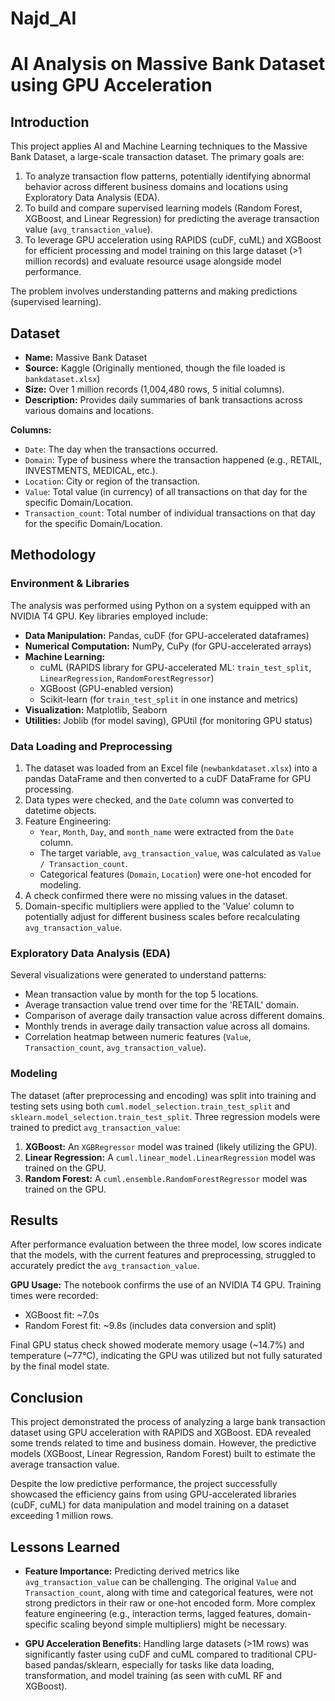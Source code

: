 # Najd_AI

# AI Analysis on Massive Bank Dataset using GPU Acceleration

## Introduction

This project applies AI and Machine Learning techniques to the Massive Bank Dataset, a large-scale transaction dataset. The primary goals are:

1.  To analyze transaction flow patterns, potentially identifying abnormal behavior across different business domains and locations using Exploratory Data Analysis (EDA).
2.  To build and compare supervised learning models (Random Forest, XGBoost, and Linear Regression) for predicting the average transaction value (`avg_transaction_value`).
3.  To leverage GPU acceleration using RAPIDS (cuDF, cuML) and XGBoost for efficient processing and model training on this large dataset (>1 million records) and evaluate resource usage alongside model performance.

The problem involves understanding patterns and making predictions (supervised learning).

## Dataset

*   **Name:** Massive Bank Dataset
*   **Source:** Kaggle (Originally mentioned, though the file loaded is `bankdataset.xlsx`)
*   **Size:** Over 1 million records (1,004,480 rows, 5 initial columns).
*   **Description:** Provides daily summaries of bank transactions across various domains and locations.

**Columns:**
*   `Date`: The day when the transactions occurred.
*   `Domain`: Type of business where the transaction happened (e.g., RETAIL, INVESTMENTS, MEDICAL, etc.).
*   `Location`: City or region of the transaction.
*   `Value`: Total value (in currency) of all transactions on that day for the specific Domain/Location.
*   `Transaction_count`: Total number of individual transactions on that day for the specific Domain/Location.

## Methodology

### Environment & Libraries
The analysis was performed using Python on a system equipped with an NVIDIA T4 GPU. Key libraries employed include:
*   **Data Manipulation:** Pandas, cuDF (for GPU-accelerated dataframes)
*   **Numerical Computation:** NumPy, CuPy (for GPU-accelerated arrays)
*   **Machine Learning:**
    *   cuML (RAPIDS library for GPU-accelerated ML: `train_test_split`, `LinearRegression`, `RandomForestRegressor`)
    *   XGBoost (GPU-enabled version)
    *   Scikit-learn (for `train_test_split` in one instance and metrics)
*   **Visualization:** Matplotlib, Seaborn
*   **Utilities:** Joblib (for model saving), GPUtil (for monitoring GPU status)

### Data Loading and Preprocessing
1.  The dataset was loaded from an Excel file (`newbankdataset.xlsx`) into a pandas DataFrame and then converted to a cuDF DataFrame for GPU processing.
2.  Data types were checked, and the `Date` column was converted to datetime objects.
3.  Feature Engineering:
    *   `Year`, `Month`, `Day`, and `month_name` were extracted from the `Date` column.
    *   The target variable, `avg_transaction_value`, was calculated as `Value / Transaction_count`.
    *   Categorical features (`Domain`, `Location`) were one-hot encoded for modeling.
4.  A check confirmed there were no missing values in the dataset.
5.  Domain-specific multipliers were applied to the 'Value' column to potentially adjust for different business scales before recalculating `avg_transaction_value`.

### Exploratory Data Analysis (EDA)
Several visualizations were generated to understand patterns:
*   Mean transaction value by month for the top 5 locations.
*   Average transaction value trend over time for the 'RETAIL' domain.
*   Comparison of average daily transaction value across different domains.
*   Monthly trends in average daily transaction value across all domains.
*   Correlation heatmap between numeric features (`Value`, `Transaction_count`, `avg_transaction_value`).

### Modeling
The dataset (after preprocessing and encoding) was split into training and testing sets using both `cuml.model_selection.train_test_split` and `sklearn.model_selection.train_test_split`. Three regression models were trained to predict `avg_transaction_value`:

1.  **XGBoost:** An `XGBRegressor` model was trained (likely utilizing the GPU).
2.  **Linear Regression:** A `cuml.linear_model.LinearRegression` model was trained on the GPU.
3.  **Random Forest:** A `cuml.ensemble.RandomForestRegressor` model was trained on the GPU.


## Results

After performance evaluation between the three model, low scores indicate that the models, with the current features and preprocessing, struggled to accurately predict the `avg_transaction_value`.

**GPU Usage:**
The notebook confirms the use of an NVIDIA T4 GPU. Training times were recorded:
*   XGBoost fit: ~7.0s
*   Random Forest fit: ~9.8s (includes data conversion and split)

Final GPU status check showed moderate memory usage (~14.7%) and temperature (~77°C), indicating the GPU was utilized but not fully saturated by the final model state.

## Conclusion

This project demonstrated the process of analyzing a large bank transaction dataset using GPU acceleration with RAPIDS and XGBoost. EDA revealed some trends related to time and business domain. However, the predictive models (XGBoost, Linear Regression, Random Forest) built to estimate the average transaction value.

Despite the low predictive performance, the project successfully showcased the efficiency gains from using GPU-accelerated libraries (cuDF, cuML) for data manipulation and model training on a dataset exceeding 1 million rows.

## Lessons Learned

*   **Feature Importance:** Predicting derived metrics like `avg_transaction_value` can be challenging. The original `Value` and `Transaction_count`, along with time and categorical features, were not strong predictors in their raw or one-hot encoded form. More complex feature engineering (e.g., interaction terms, lagged features, domain-specific scaling beyond simple multipliers) might be necessary.

*   **GPU Acceleration Benefits:** Handling large datasets (>1M rows) was significantly faster using cuDF and cuML compared to traditional CPU-based pandas/sklearn, especially for tasks like data loading, transformation, and model training (as seen with cuML RF and XGBoost).
